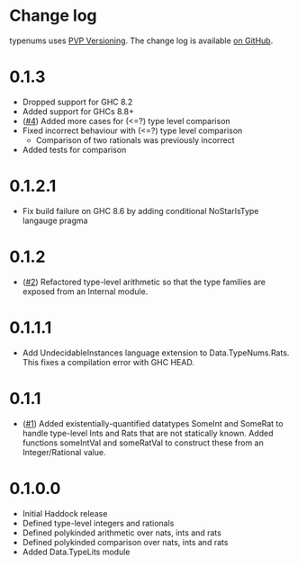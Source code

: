 Change log
==========

typenums uses [PVP Versioning][1].
The change log is available [on GitHub][2].

0.1.3
=====
* Dropped support for GHC 8.2
* Added support for GHCs 8.8+
* ([#4](https://github.com/adituv/typenums/issues/4))
  Added more cases for (<=?) type level comparison
* Fixed incorrect behaviour with (<=?) type level comparison
  * Comparison of two rationals was previously incorrect
* Added tests for comparison

0.1.2.1
=======
* Fix build failure on GHC 8.6 by adding conditional NoStarIsType langauge
pragma

0.1.2
=====
* ([#2](https://github.com/adituv/typenums/issues/2))
  Refactored type-level arithmetic so that the type families are exposed from
  an Internal module.

0.1.1.1
=======
* Add UndecidableInstances language extension to Data.TypeNums.Rats.  This
  fixes a compilation error with GHC HEAD.

0.1.1
=====
* ([#1](https://github.com/adituv/typenums/issues/1))
  Added existentially-quantified datatypes SomeInt and SomeRat to handle
  type-level Ints and Rats that are not statically known.  Added functions
  someIntVal and someRatVal to construct these from an Integer/Rational value.

0.1.0.0
=======
* Initial Haddock release
* Defined type-level integers and rationals
* Defined polykinded arithmetic over nats, ints and rats
* Defined polykinded comparison over nats, ints and rats
* Added Data.TypeLits module

[1]: https://pvp.haskell.org
[2]: https://github.com/adituv/typenums/releases

